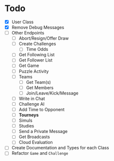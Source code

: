 # Todo

- [x] User Class
- [x] Remove Debug Messages
- [ ] Other Endpoints
  - [ ] Abort/Resign/Offer Draw
  - [ ] Create Challenges
    - [ ] Time Odds
  - [ ] Get Following List
  - [ ] Get Follower List
  - [ ] Get Game
  - [ ] Puzzle Activity
  - [ ] Teams
    - [ ] Get Team(s)
    - [ ] Get Members
    - [ ] Join/Leave/Kick/Message
  - [ ] Write in Chat
  - [ ] Challenge AI
  - [ ] Add Time to Opponent
  - [ ] **Tourneys**
  - [ ] Simuls
  - [ ] Studies
  - [ ] Send a Private Message
  - [ ] Get Broadcasts
  - [ ] Cloud Evaluation
- [ ] Create Documentation and Types for each Class
- [ ] Refactor `Game` and `Challenge`
